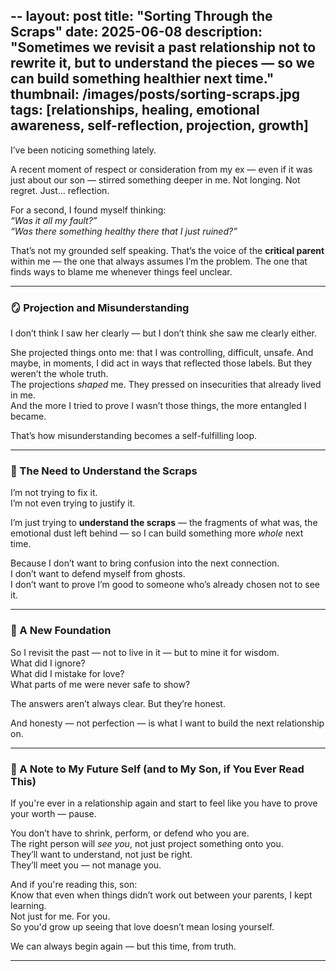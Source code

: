 --
layout: post
title: "Sorting Through the Scraps"
date: 2025-06-08
description: "Sometimes we revisit a past relationship not to rewrite it, but to understand the pieces — so we can build something healthier next time."
thumbnail: /images/posts/sorting-scraps.jpg
tags: [relationships, healing, emotional awareness, self-reflection, projection, growth]
---

I’ve been noticing something lately.

A recent moment of respect or consideration from my ex — even if it was just about our son — stirred something deeper in me. Not longing. Not regret. Just... reflection.

For a second, I found myself thinking:  
*“Was it all my fault?”*  
*“Was there something healthy there that I just ruined?”*

That’s not my grounded self speaking. That’s the voice of the **critical parent** within me — the one that always assumes I’m the problem. The one that finds ways to blame me whenever things feel unclear.

---

### 🪞 Projection and Misunderstanding

I don’t think I saw her clearly — but I don’t think she saw me clearly either.

She projected things onto me: that I was controlling, difficult, unsafe. And maybe, in moments, I did act in ways that reflected those labels. But they weren’t the whole truth.  
The projections *shaped* me. They pressed on insecurities that already lived in me.  
And the more I tried to prove I wasn’t those things, the more entangled I became.

That’s how misunderstanding becomes a self-fulfilling loop.

---

### 🧩 The Need to Understand the Scraps

I’m not trying to fix it.  
I’m not even trying to justify it.

I’m just trying to **understand the scraps** — the fragments of what was, the emotional dust left behind — so I can build something more *whole* next time.

Because I don’t want to bring confusion into the next connection.  
I don’t want to defend myself from ghosts.  
I don’t want to prove I’m good to someone who’s already chosen not to see it.

---

### 🧱 A New Foundation

So I revisit the past — not to live in it — but to mine it for wisdom.  
What did I ignore?  
What did I mistake for love?  
What parts of me were never safe to show?

The answers aren’t always clear. But they’re honest.

And honesty — not perfection — is what I want to build the next relationship on.

---

### 📝 A Note to My Future Self (and to My Son, if You Ever Read This)

If you're ever in a relationship again and start to feel like you have to prove your worth — pause.

You don’t have to shrink, perform, or defend who you are.  
The right person will *see you*, not just project something onto you.  
They’ll want to understand, not just be right.  
They’ll meet you — not manage you.

And if you're reading this, son:  
Know that even when things didn’t work out between your parents, I kept learning.  
Not just for me. For you.  
So you'd grow up seeing that love doesn’t mean losing yourself.

We can always begin again — but this time, from truth.


---